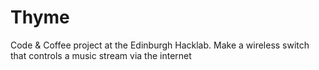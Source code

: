 Thyme
=====

Code &amp; Coffee project at the Edinburgh Hacklab. Make a wireless switch that controls a music stream via the internet